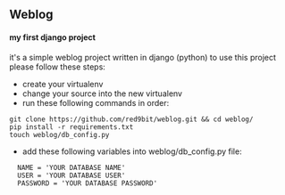 ## Weblog
#### my first django project

it's a simple weblog project written in django (python)
to use this project please follow these steps:
- create your virtualenv
- change your source into the new virtualenv
- run these following commands in order:
```
git clone https://github.com/red9bit/weblog.git && cd weblog/
pip install -r requirements.txt
touch weblog/db_config.py
```
- add these following variables into weblog/db_config.py file:
```
  NAME = 'YOUR DATABASE NAME'
  USER = 'YOUR DATABASE USER'
  PASSWORD = 'YOUR DATABASE PASSWORD'
```
